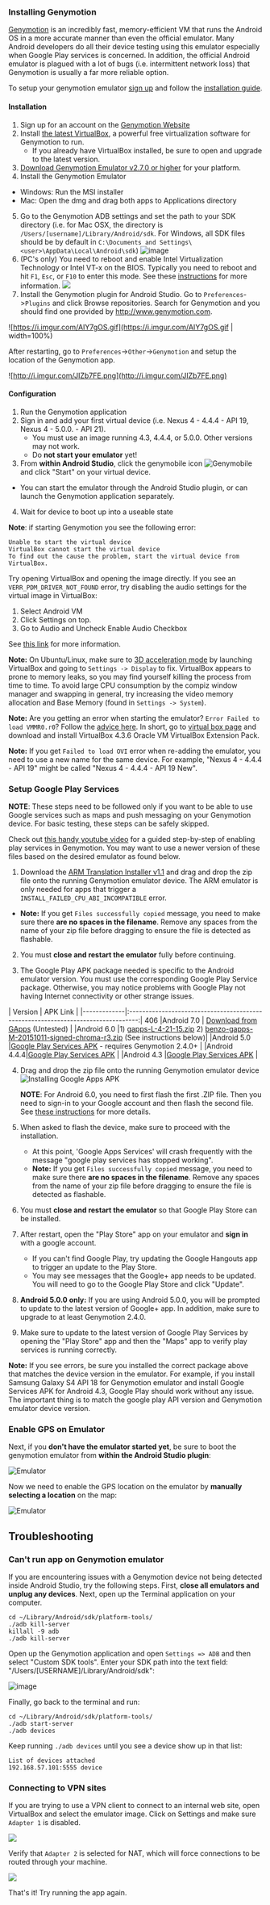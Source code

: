 ### Installing Genymotion

[Genymotion](http://www.genymotion.com/) is an incredibly fast, memory-efficient VM that runs the Android OS in a more accurate manner than even the official emulator. Many Android developers do all their device testing using this emulator especially when Google Play services is concerned.  In addition, the official Android emulator is plagued with a lot of bugs (i.e. intermittent network loss) that Genymotion is usually a far more reliable option.

To setup your genymotion emulator [sign up](https://www.genymotion.com/account/login/) and follow the [installation guide](https://docs.genymotion.com/Content/Home.htm).  

#### Installation

1. Sign up for an account on the [Genymotion Website](https://www.genymotion.com/account/login/)
2. Install [the latest VirtualBox](https://www.virtualbox.org/wiki/Downloads), a powerful free virtualization software for Genymotion to run.  
   * If you already have VirtualBox installed, be sure to open and upgrade to the latest version.
3. [Download Genymotion Emulator v2.7.0 or higher](https://www.genymotion.com/download/) for your platform.  
4. Install the Genymotion Emulator
  * Windows: Run the MSI installer
  * Mac: Open the dmg and drag both apps to Applications directory
5. Go to the Genymotion ADB settings and set the path to your SDK directory (i.e. for Mac OSX, the directory is `/Users/[username]/Library/Android/sdk`.  For Windows, all SDK files should be by default in `C:\Documents and Settings\<user>\AppData\Local\Android\sdk`)
   ![image](https://i.imgur.com/iGqP85B.png)
6. (PC's only) You need to reboot and enable Intel Virtualization Technology or Intel VT-x on the BIOS.   Typically you need to reboot and hit `F1`, `Esc`, or `F10` to enter this mode.  See these [instructions](http://www.sysprobs.com/disable-enable-virtualization-technology-bios) for more information.
   <img src="http://cdn.sysprobs.com/wp-content/uploads/2009/10/virt_bios.gif"> 
7. Install the Genymotion plugin for Android Studio.  Go to `Preferences`->`Plugins` and click Browse repositories. Search for Genymotion and you should find one provided by http://www.genymotion.com.

  ![https://i.imgur.com/AIY7gOS.gif](https://i.imgur.com/AIY7gOS.gif | width=100%)

  After restarting, go to `Preferences`->`Other`->`Genymotion` and setup the location of the Genymotion app.

  ![http://i.imgur.com/JIZb7FE.png](http://i.imgur.com/JIZb7FE.png)

#### Configuration

1. Run the Genymotion application
2. Sign in and add your first virtual device (i.e. Nexus 4 - 4.4.4 - API 19, Nexus 4 - 5.0.0. - API 21).  
   * You must use an image running 4.3, 4.4.4, or 5.0.0.  Other versions may not work.
   * Do **not start your emulator** yet!
3. From **within Android Studio**, click the genymobile icon ![Genymobile](https://cloud.genymotion.com/static/images/doc/genymotion-plugin-eclipse-button.png) and click "Start" on your virtual device.
  * You can start the emulator through the Android Studio plugin, or can launch the Genymotion application separately.
4. Wait for device to boot up into a useable state

**Note**: if starting Genymotion you see the following error:

```
Unable to start the virtual device
VirtualBox cannot start the virtual device
To find out the cause the problem, start the virtual device from VirtualBox.
```

Try opening VirtualBox and opening the image directly.  If you see an `VERR_PDM_DRIVER_NOT_FOUND` error, try disabling the audio settings for the virtual image in VirtualBox:

1. Select Android VM
2. Click Settings on top.
3. Go to Audio and Uncheck Enable Audio Checkbox

See [this link](http://stackoverflow.com/questions/38275500/genymotion-virtualbox-error) for more information.

**Note:** On Ubuntu/Linux, make sure to [3D acceleration mode](http://imgur.com/Kl9cOmb) by launching VirtualBox and going to `Settings -> Display` to fix. VirtualBox appears to prone to memory leaks, so you may find yourself killing the process from time to time. To avoid large CPU consumption by the compiz window manager and swapping in general, try increasing the video memory allocation and Base Memory (found in `Settings -> System`).

**Note:** Are you getting an error when starting the emulator? `Error Failed to load VMMR0.r0`? Follow the [advice here](https://forums.virtualbox.org/viewtopic.php?f=8&t=40525#p186381). In short, go to [virtual box page](https://www.virtualbox.org/wiki/Downloads) and download and install VirtualBox 4.3.6 Oracle VM VirtualBox Extension Pack.

**Note:** If you get `Failed to load OVI` error when re-adding the emulator, you need to use a new name for the same device. For example, "Nexus 4 - 4.4.4 - API 19" might be called "Nexus 4 - 4.4.4 - API 19 New".

### Setup Google Play Services

**NOTE**: These steps need to be followed only if you want to be able to use Google services such as maps and push messaging on your Genymotion device. For basic testing, these steps can be safely skipped.

Check out [this handy youtube video](https://www.youtube.com/watch?v=UFhStnF42tw) for a guided step-by-step of enabling play services in Genymotion. You may want to use a newer version of these files based on the desired emulator as found below. 

1. Download the [ARM Translation Installer v1.1](http://www14.zippyshare.com/v/44278764/file.html) and drag and drop the zip file onto the running Genymotion emulator device.  The ARM emulator is only needed for apps that trigger a `INSTALL_FAILED_CPU_ABI_INCOMPATIBLE` error.
  * **Note:** If you get `Files successfully copied` message, you need to make sure there **are no spaces in the filename**. Remove any spaces from the name of your zip file before dragging to ensure the file is detected as flashable.

2. You must **close and restart the emulator** fully before continuing.

3. The Google Play APK package needed is specific to the Android emulator version.  You must use the corresponding Google Play Service package.  Otherwise, you may notice problems with Google Play not having Internet connectivity or other strange issues.

| Version     | APK Link                                                                          |
|-------------|:---------------------------------------------------------------------------------:| 406
|Android 7.0  | [Download from GApps](http://opengapps.org/) (Untested)                           |
|Android 6.0  |1) [gapps-L-4-21-15.zip](https://www.androidfilehost.com/?fid=96042739161891406) 2) [benzo-gapps-M-20151011-signed-chroma-r3.zip](https://www.androidfilehost.com/?fid=24052804347835438) (See instructions below)|
|Android 5.0  |[Google Play Services APK](https://www.androidfilehost.com/?fid=95784891001614559) - requires Genymotion 2.4.0+ |
|Android 4.4.4|[Google Play Services APK](https://www.androidfilehost.com/?fid=23501681358544845)             |
|Android 4.3  |[Google Play Services APK](https://www.androidfilehost.com/?fid=23060877490000124)     |

4. Drag and drop the zip file onto the running Genymotion emulator device
   ![Installing Google Apps APK](https://i.imgur.com/PvGjlyo.png)

   **NOTE**: For Android 6.0, you need to first flash the first .ZIP file.  Then you need to sign-in to your Google account and then flash the second file.  See [these instructions](https://z3ntu.github.io/2015/12/10/play-services-with-genymotion.html) for more details.

5. When asked to flash the device, make sure to proceed with the installation.
   - At this point, 'Google Apps Services' will crash frequently with the message "google play services has stopped working".
   - **Note:** If you get `Files successfully copied` message, you need to make sure there **are no spaces in the filename**. Remove any spaces from the name of your zip file before dragging to ensure the file is detected as flashable.

6. You must **close and restart the emulator** so that Google Play Store can be installed.

7. After restart, open the "Play Store" app on your emulator and **sign in** with a google account.
   - If you can't find Google Play, try updating the Google Hangouts app to trigger an update to the Play Store.
   - You may see messages that the Google+ app needs to be updated.  You will need to go to the Google Play Store and click "Update".

8. **Android 5.0.0 only:** If you are using Android 5.0.0, you will be prompted to update to the latest version of Google+ app.  In addition, make sure to upgrade to at least Genymotion 2.4.0.

9. Make sure to update to the latest version of Google Play Services by opening the "Play Store" app and then the "Maps" app to verify play services is running correctly.

**Note:** If you see errors, be sure you installed the correct package above that matches the device version in the emulator. For example, if you install Samsung Galaxy S4 API 18 for Genymotion emulator and install Google Services APK for Android 4.3, Google Play should work without any issue. The important thing is to match the google play API version and Genymotion emulator device version.

### Enable GPS on Emulator

Next, if you **don't have the emulator started yet**, be sure to boot the genymotion emulator from **within the Android Studio plugin**:

![Emulator](https://i.imgur.com/OsGYNpE.png)

Now we need to enable the GPS location on the emulator by **manually selecting a location** on the map:

![Emulator](https://i.imgur.com/oAdAKA0.png)

## Troubleshooting

### Can't run app on Genymotion emulator

If you are encountering issues with a Genymotion device not being detected inside Android Studio, try the following steps. First, **close all emulators and unplug any devices**. Next, open up the Terminal application on your computer. 

```
cd ~/Library/Android/sdk/platform-tools/
./adb kill-server
killall -9 adb
./adb kill-server
```

Open up the Genymotion application and open `Settings => ADB` and then select "Custom SDK tools". Enter your SDK path into the text field: "/Users/[USERNAME]/Library/Android/sdk":

![image](https://i.imgur.com/iGqP85B.png)

Finally, go back to the terminal and run:

```
cd ~/Library/Android/sdk/platform-tools/
./adb start-server
./adb devices
```

Keep running `./adb devices` until you see a device show up in that list:

```
List of devices attached
192.168.57.101:5555	device
```

### Connecting to VPN sites

If you are trying to use a VPN client to connect to an internal web site, open VirtualBox and select the emulator image.  Click on Settings and make sure `Adapter 1` is disabled.   

<img src="http://i.imgur.com/9tFR6We.png"/>

Verify that `Adapter 2` is selected for NAT, which will force connections to be routed through your machine.

<img src="http://i.imgur.com/ZFQMnaE.png"/>

That's it! Try running the app again.
